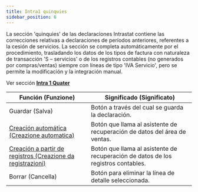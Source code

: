 ```yaml
---
title: Intra1 quinquies
sidebar_position: 6
---
```


La sección 'quinquies' de las declaraciones Intrastat contiene las correcciones relativas a declaraciones de períodos anteriores, referentes a la cesión de servicios. La sección se completa automáticamente por el procedimiento, trasladando los datos de los tipos de factura con naturaleza de transacción 'S – servicios' o de los registros contables (no generados por compras/ventas) siempre con líneas de tipo 'IVA Servicio', pero se permite la modificación y la integración manual.

Ver sección **[Intra 1 Quater](/docs/finance-area/declarations/intrastat/create-intrastat1/intra1-quater)**

| Función (Funzione) | Significado (Significato) |
| --- | --- |
| Guardar (Salva) | Botón a través del cual se guarda la declaración. |
| [Creación automática (Creazione automatica)](/docs/finance-area/declarations/intrastat/automatic-creation-intrastat1/automatic-creation) | Botón que llama al asistente de recuperación de datos del área de ventas. |
| [Creación a partir de registros (Creazione da registrazioni)](/docs/finance-area/declarations/intrastat/create-from-records-intrastat1/create-from-records-intrastat1-intro) | Botón que llama al asistente de recuperación de datos de los registros contables. |
| Borrar (Cancella) | Botón para eliminar la línea de detalle seleccionada. |